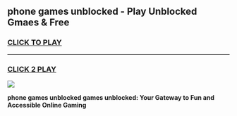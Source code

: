 
## phone games unblocked - Play Unblocked Gmaes & Free
<h3>
<a href="https://news.freeplayer.one?title=phone_games_unblocked&ref=23F">CLICK TO PLAY</a></h3>
<hr>

<h3>
<a href="https://news.freeplayer.one?title=phone_games_unblocked&ref=23F">CLICK 2 PLAY</a>
  
</h3>

<a href="https://news.freeplayer.one?title=phone_games_unblocked&ref=23F/"><img src="https://clearcache.store/games.png"></a>


**phone games unblocked games unblocked: Your Gateway to Fun and Accessible Online Gaming**

